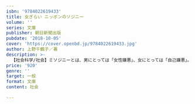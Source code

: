 ```yaml
---
isbn: '9784022619433'
title: 女ぎらい ニッポンのソジニー
volume: ''
series: 文庫
publisher: 朝日新聞出版
pubdate: '2018-10-05'
cover: 'https://cover.openbd.jp/9784022619433.jpg'
author: 上野千鶴子／著
description: >-
  【社会科学/社会】ミソジニーとは、男にとっては「女性嫌悪」、女にとっては「自己嫌悪」。皇室、DV、東電OL、援交など、男社会に潜むミソジニーの核心を上野千鶴子が具体例をもとに縦横に分析す。文庫化に際し、「セクハラ」と「こじらせ女子」の２本の論考を新たに収録。
price: '920'
genre: ''
target: 一般
format: 文庫
content: 社会

---
```

